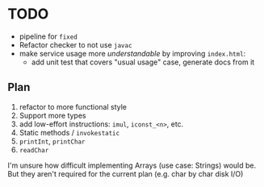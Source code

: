 # TODO

- pipeline for `fixed`
- Refactor checker to not use `javac`
- make service usage more _understandable_ by improving `index.html`:
    - add unit test that covers "usual usage" case, generate docs from it

## Plan

1. refactor to more functional style
1. Support more types
1. add low-effort instructions: `imul`, `iconst_<n>`, etc.
1. Static methods / `invokestatic`
1. `printInt`, `printChar`
1. `readChar`

I'm unsure how difficult implementing Arrays (use case: Strings) would be.
But they aren't required for the current plan (e.g. char by char disk I/O)
